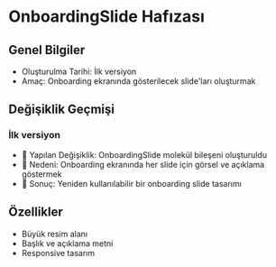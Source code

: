 # OnboardingSlide Hafızası

## Genel Bilgiler
- Oluşturulma Tarihi: İlk versiyon
- Amaç: Onboarding ekranında gösterilecek slide'ları oluşturmak

## Değişiklik Geçmişi
### İlk versiyon
- 🔄 Yapılan Değişiklik: OnboardingSlide molekül bileşeni oluşturuldu
- 📝 Nedeni: Onboarding ekranında her slide için görsel ve açıklama göstermek
- 🎯 Sonuç: Yeniden kullanılabilir bir onboarding slide tasarımı

## Özellikler
- Büyük resim alanı
- Başlık ve açıklama metni
- Responsive tasarım 